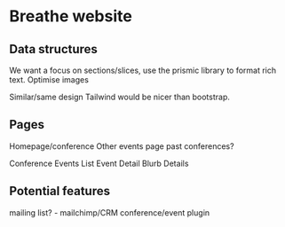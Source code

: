 # Breathe website

## Data structures

We want a focus on sections/slices, use the prismic library to format rich text.
Optimise images

Similar/same design
Tailwind would be nicer than bootstrap.

## Pages
Homepage/conference
Other events page
past conferences?


Conference
Events List
Event Detail
    Blurb
    Details




## Potential features

mailing list? - mailchimp/CRM
conference/event plugin
